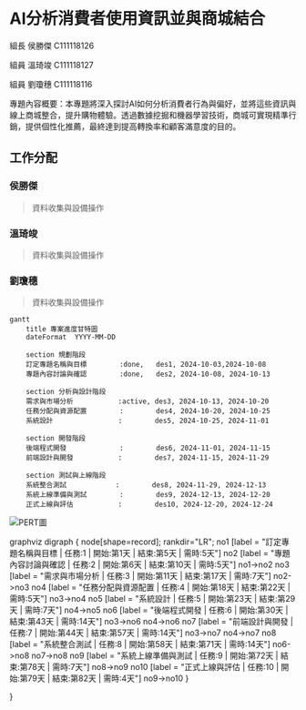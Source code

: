 # AI分析消費者使用資訊並與商城結合
組長 侯勝傑 C111118126

組員 溫琦竣 C111118127

組員 劉瓊穗 C111118116

專題內容概要：本專題將深入探討AI如何分析消費者行為與偏好，並將這些資訊與線上商城整合，提升購物體驗。透過數據挖掘和機器學習技術，商城可實現精準行銷，提供個性化推薦，最終達到提高轉換率和顧客滿意度的目的。
## 工作分配
### 侯勝傑
>資料收集與設備操作
### 溫琦竣
>資料收集與設備操作
### 劉瓊穗
>資料收集與設備操作

```mermaid
gantt
    title 專案進度甘特圖
    dateFormat  YYYY-MM-DD

    section 規劃階段
    訂定專題名稱與目標        :done,   des1, 2024-10-03,2024-10-08
    專題內容討論與確認        :done,   des2, 2024-10-08, 2024-10-13

    section 分析與設計階段
    需求與市場分析           :active, des3, 2024-10-13, 2024-10-20
    任務分配與資源配置        :        des4, 2024-10-20, 2024-10-25
    系統設計                :        des5, 2024-10-25, 2024-11-01

    section 開發階段
    後端程式開發             :        des6, 2024-11-01, 2024-11-15
    前端設計與開發           :        des7, 2024-11-15, 2024-11-29

    section 測試與上線階段
    系統整合測試            :        des8, 2024-11-29, 2024-12-13
    系統上線準備與測試        :        des9, 2024-12-13, 2024-12-20
    正式上線與評估           :        des10, 2024-12-20, 2024-12-24
```
![PERT圖](PERT圖.png)

graphviz
digraph {
 node[shape=record];
 rankdir="LR";
    no1 [label = "訂定專題名稱與目標 | 任務:1 | 開始:第1天 | 結束:第5天 | 需時:5天"]
    no2 [label = "專題內容討論與確認 | 任務:2 | 開始:第6天 | 結束:第10天 | 需時:5天"]
    no1->no2
    no3 [label = "需求與市場分析 | 任務:3 | 開始:第11天 | 結束:第17天 | 需時:7天"]
    no2->no3
    no4 [label = "任務分配與資源配置 | 任務:4 | 開始:第18天 | 結束:第22天 | 需時:5天"]
    no3->no4
    no5 [label = "系統設計 | 任務:5 | 開始:第23天 | 結束:第29天 | 需時:7天"]
    no4->no5
    no6 [label = "後端程式開發 | 任務:6 | 開始:第30天 | 結束:第43天 | 需時:14天"]
    no3->no6
    no4->no6
    no7 [label = "前端設計與開發 | 任務:7 | 開始:第44天 | 結束:第57天 | 需時:14天"]
    no3->no7
    no4->no7
    no8 [label = "系統整合測試 | 任務:8 | 開始:第58天 | 結束:第71天 | 需時:14天"]
    no6->no8
    no7->no8
    no9 [label = "系統上線準備與測試 | 任務:9 | 開始:第72天 | 結束:第78天 | 需時:7天"]
    no8->no9
    no10 [label = "正式上線與評估 | 任務:10 | 開始:第79天 | 結束:第82天 | 需時:4天"]
    no9->no10
}

}
